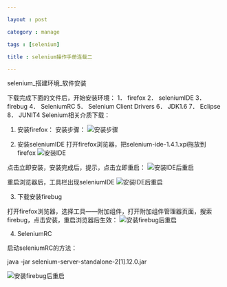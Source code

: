 ```yaml
---

layout : post

category : manage

tags : [selenium]

title : selenium操作手册连载二

---
```






selenium_搭建环境_软件安装 

 
下载完成下面的文件后，开始安装环境：
1． firefox
2． seleniumIDE
3． firebug
4． SeleniumRC
5． Selenium Client Drivers
6． JDK1.6
7． Eclipse
8． JUNIT4
Selenium相关介质下载：

1. 安装firefox：
安装步骤：
![](http://pic.yupoo.com/charisma999_v/D2U1U6ff/f0Mvz.jpg "安装步骤")

2. 安装seleniumIDE
打开firefox浏览器，把selenium-ide-1.4.1.xpi拖放到firefox
![](http://pic.yupoo.com/charisma999_v/D2U1WvLS/Uropa.jpg "安装IDE")

点击立即安装，安装完成后，提示，点击立即重启：
![](http://pic.yupoo.com/charisma999_v/D2U1WlNJ/lWHs5.jpg "安装IDE后重启")

重启浏览器后，工具栏出现seleniumIDE
![](http://pic.yupoo.com/charisma999_v/D2U1W2Nt/wfNyO.jpg "安装IDE后重启")

3. 下载安装firebug

打开firefox浏览器，选择工具――附加组件，打开附加组件管理器页面，搜索firebug，点击安装，重启浏览器后生效：
![](http://pic.yupoo.com/charisma999_v/D2U5o5h8/14eX6p.jpg "安装firebug后重启")

4. SeleniumRC

启动seleniumRC的方法：

java -jar selenium-server-standalone-2[1].12.0.jar

![](http://pic.yupoo.com/charisma999_v/D2U1WFpC/Z14Y1.jpg "安装firebug后重启")